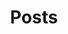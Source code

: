 ---
title: Posts
summary: What's going on at St. John's United Church of Christ?
description: Explore our most recent news.
---